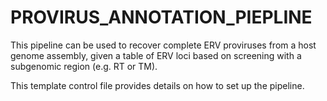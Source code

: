 # PROVIRUS_ANNOTATION_PIEPLINE

This pipeline can be used to recover complete ERV proviruses from a host genome assembly, given a table of ERV loci based on screening with a subgenomic region (e.g. RT or TM).

This template control file provides details on how to set up the pipeline.
